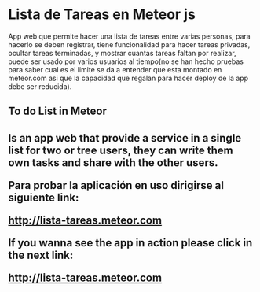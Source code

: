 

<h1> Lista de Tareas en Meteor js</h1>

App web que permite hacer una lista de tareas entre varias personas, para hacerlo se deben registrar, tiene funcionalidad para hacer tareas privadas, ocultar tareas terminadas, y mostrar cuantas tareas faltan por realizar, puede ser usado por varios usuarios al tiempo(no se han hecho pruebas para saber cual es el limite se da a entender que esta montado en meteor.com asi que la capacidad que regalan para hacer deploy de la app debe ser reducida).


<h2> To do List in Meteor <h2>
Is an app web that provide a service in  a single list for two or tree users, they can write them own tasks and share with the other users.


Para probar la aplicación en uso dirigirse al siguiente link:

http://lista-tareas.meteor.com

If you wanna  see the app in action please click in the next link:

http://lista-tareas.meteor.com

